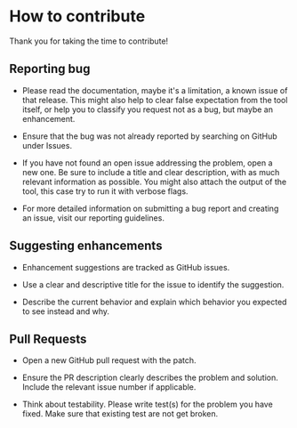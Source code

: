 # How to contribute

Thank you for taking the time to contribute!

## Reporting bug

- Please read the documentation, maybe it's a limitation, a known issue of that release. This might also help to clear false expectation from the tool itself, or help you to classify you request not as a bug, but maybe an enhancement.

- Ensure that the bug was not already reported by searching on GitHub under Issues.

- If you have not found an open issue addressing the problem, open a new one. Be sure to include a title and clear description, with as much relevant information as possible. You might also attach the output of the tool, this case try to run it with verbose flags.

- For more detailed information on submitting a bug report and creating an issue, visit our reporting guidelines.

## Suggesting enhancements

- Enhancement suggestions are tracked as GitHub issues.

- Use a clear and descriptive title for the issue to identify the suggestion.

- Describe the current behavior and explain which behavior you expected to see instead and why.

## Pull Requests

- Open a new GitHub pull request with the patch.

- Ensure the PR description clearly describes the problem and solution. Include the relevant issue number if applicable.

- Think about testability. Please write test(s) for the problem you have fixed. Make sure that existing test are not get broken.
